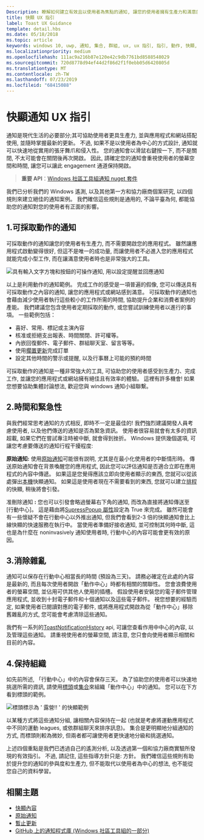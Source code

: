 ```yaml
---
Description: 瞭解如何建立有效且以使用者為焦點的通知, 讓您的使用者擁有生產力和滿意度。
title: 快顯 UX 指引
label: Toast UX Guidance
template: detail.hbs
ms.date: 05/18/2018
ms.topic: article
keywords: windows 10, uwp, 通知, 集合, 群組, ux, ux 指引, 指引, 動作, 快顯, 動作中心, noninterruptive, 有效通知, 不造成干擾通知, 可操作, 管理, 組織
ms.localizationpriority: medium
ms.openlocfilehash: 111ac9a216b87e120e42c9db7761bd8588548029
ms.sourcegitcommit: 720d8778d94ef44d2f86d2f1f0ebb05d6420805d
ms.translationtype: MT
ms.contentlocale: zh-TW
ms.lasthandoff: 07/23/2019
ms.locfileid: "68415088"
---
```

# <a name="toast-notification-ux-guidance"></a>快顯通知 UX 指引
通知是現代生活的必要部分;其可協助使用者更具生產力, 並與應用程式和網站搭配使用, 並隨時掌握最新的更新。 不過, 如果不是以使用者為中心的方式設計, 通知就可以快速地從實用的張牙舞爪和侵入性。 您的通知會以滑鼠右鍵按一下, 而不是關閉, 不太可能會在關閉後再次開啟。  因此, 請確定您的通知會重視使用者的螢幕空間和時間, 讓您可以讓此 engagement 通道保持開啟。

> **重要 API**：[Windows 社區工具組通知 nuget 套件](https://www.nuget.org/packages/Microsoft.Toolkit.Uwp.Notifications/)

我們已分析我們的 Windows 遙測, 以及其他第一方和協力廠商個案研究, 以四個規則來建立絕佳的通知案例。  我們確信這些規則是通用的, 不論平臺為何, 都能協助您的通知對您的使用者有正面的影響。

## <a name="1-actionable-notifications"></a>1.可採取動作的通知
可採取動作的通知讓您的使用者有生產力, 而不需要開啟您的應用程式。  雖然讓應用程式啟動變得很好, 但這不是唯一的成功量, 而讓使用者不必進入您的應用程式就能完成小型工作, 而在讓滿意使用者時也是非常強大的工具。

![具有輸入文字方塊和按鈕的可操作通知, 用以設定提醒並回應通知](images/actionable-notification-example01.png)

以上是利用動作的通知範例。 完成工作的感受是一項普遍的假像, 您可以傳送具有可採取動作之內容的通知, 讓您的應用程式或網站感到滿意。 可採取動作的通知也會藉由減少使用者執行這些較小的工作所需的時間, 協助提升企業和消費者案例的產能。 我們建議您包含使用者定期採取的動作, 或您嘗試訓練使用者以進行的事項。  一些範例包括：
* 喜好、常用、標記或主演內容
* 核准或拒絕支出報表、時間關閉、許可權等。
* 內嵌回復郵件、電子郵件、群組聊天室、留言等等。
* 使用[擱置更新](toast-pending-update.md)完成訂單
* 設定其他時間的警示或提醒, 以及行事曆上可能的預約時間

可採取動作的通知是一種非常強大的工具, 可協助您的使用者感受到生產力、完成工作, 並讓您的應用程式或網站擁有絕佳且有效率的體驗。  這裡有許多機會! 如果您想要協助集體討論想法, 歡迎您與 windows 通知小組聯繫。

## <a name="2-timing-and-urgency"></a>2.時間和緊急性
與我們經常思考通知的方式相反, 即時不一定是最佳的! 我們強烈建議開發人員考慮使用者, 以及他們傳送的通知是否為緊急資訊。 使用者很容易就會有太多的資訊超載, 如果它們在嘗試專注時被中斷, 就會得到挫折。 Windows 提供幾個選項, 可讓您考慮要傳送的通知行程干擾程度:

**原始通知:** 使用[原始通知](raw-notification-overview.md)可能很有説明, 尤其是在最小化使用者的中斷情形時。  傳送原始通知會在背景喚醒您的應用程式, 因此您可以評估通知是否適合立即在應用程式的內容中傳遞。 如果這是您覺得應該立即向使用者顯示的東西, 您就可以從該處彈出[本機](send-local-toast.md)快顯通知。  如果這是使用者現在不需要看到的東西, 您就可以建立[排程](https://blogs.msdn.microsoft.com/tiles_and_toasts/2016/09/30/quickstart-sending-an-alarm-in-windows-10/)的快顯, 稍後將會引發。


准刪除通知 **:** 您也可以引發會略過螢幕右下角的通知, 而改為直接將通知傳送至 [行動中心]。 這是藉由將[SupressPopup 屬性](https://docs.microsoft.com/en-us/uwp/api/windows.ui.notifications.toastnotification.suppresspopup)設定為 True 來完成。 雖然可能會有一些懷疑不會在行動中心以外推出通知, 但我們會看到2-3 倍的快顯通知會比上線快顯的快速服務在執行中。  當使用者準備好接收通知, 並可控制其何時中斷, 這也是為什麼在 noninvasively 通知使用者時, 行動中心的內容可能會更有效的原因。

## <a name="3-clear-out-the-clutter"></a>3.消除雜亂
通知可以保存在行動中心相當長的時間 (預設為三天)。  請務必確定在此處的內容是最新的, 而且每次使用者開啟「動作中心」時都有相關的關聯性。 您會浪費使用者的螢幕空間, 並佔用可供其他人使用的插槽。  假設使用者安裝您的電子郵件管理應用程式, 並收到十封電子郵件和十個通知以及這些電子郵件。  視您想要的經驗而定, 如果使用者已閱讀對應的電子郵件, 或將應用程式開啟為從「動作中心」移除舊雜亂的方式, 您可能會考慮清除這些通知。

我們有一系列的[ToastNotificationHistory](https://docs.microsoft.com/en-us/uwp/api/windows.ui.notifications.toastnotificationhistory) api, 可讓您查看作用中中心的內容, 以及管理這些通知。 請重視使用者的螢幕空間, 請注意, 您只會向使用者顯示相關和目前的內容。

## <a name="4-keeping-organized"></a>4.保持組織
如先前所述, 「行動中心」中的內容會保存三天。  為了協助您的使用者可以快速地挑選所需的資訊, 請使用[標頭](https://docs.microsoft.com/en-us/windows/uwp/design/shell/tiles-and-notifications/toast-headers)或[集合](https://docs.microsoft.com/en-us/uwp/api/windows.ui.notifications.toastcollection)來組織「動作中心」中的通知。 您可以在下方看到標頭的範例。

![標頭標示為 ' 露營!! ' 的快顯範例](images/toast-headers-action-center.png)

以某種方式將這些通知分組, 讓相關內容保持在一起 (也就是考慮將運動應用程式中不同的運動 leagues, 或依群組聊天來排序訊息)。 集合是更明顯地分組通知的方式, 而標頭則較為微妙, 但兩者都可讓使用者更快速地分級和挑選通知。



上述四個重點是我們已透過自己的遙測分析, 以及透過第一個和協力廠商實驗所發現的有效指引。 不過, 請記住, 這些指導方針只是: 方針。  我們確信這些規則有助於提升您的通知的參與度和生產力, 但不能取代以使用者為中心的想法, 也不能從您自己的資料學習。  

## <a name="related-topics"></a>相關主題

* [快顯內容](adaptive-interactive-toasts.md)
* [原始通知](raw-notification-overview.md)
* [暫止更新](toast-pending-update.md)
* [GitHub 上的通知程式庫 (Windows 社區工具組的一部分)](https://github.com/windows-toolkit/WindowsCommunityToolkit/tree/master/Microsoft.Toolkit.Uwp.Notifications)
